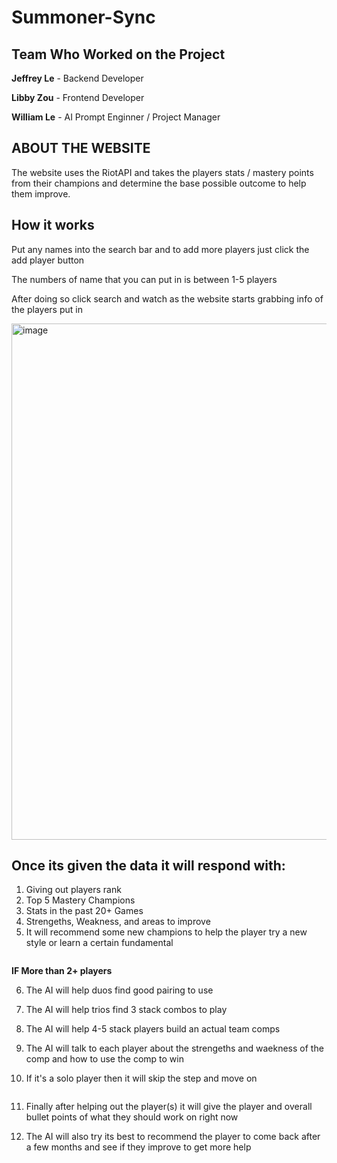 # Summoner-Sync

## Team Who Worked on the Project
**Jeffrey Le** - Backend Developer

**Libby Zou**  - Frontend Developer

**William Le** - AI Prompt Enginner / Project Manager

## ABOUT THE WEBSITE
The website uses the RiotAPI and takes the players stats / mastery points from their champions and determine the base possible outcome to help them improve.

## How it works
Put any names into the search bar and to add more players just click the add player button

The numbers of name that you can put in is between 1-5 players

After doing so click search and watch as the website starts grabbing info of the players put in

<img width="1248" height="826" alt="image" src="https://github.com/user-attachments/assets/eb6f322b-ca53-4958-a4de-61cbb58c5bed" />

## Once its given the data it will respond with:
1. Giving out players rank
2. Top 5 Mastery Champions
3. Stats in the past 20+ Games
4. Strengeths, Weakness, and areas to improve
5. It will recommend some new champions to help the player try a new style or learn a certain fundamental

<img put image of the cards here>

**IF More than 2+ players** 

6. The AI will help duos find good pairing to use

7. The AI will help trios find 3 stack combos to play

8. The AI will help 4-5 stack players build an actual team comps 

9. The AI will talk to each player about the strengeths and waekness of the comp and how to use the comp to win

10. If it's a solo player then it will skip the step and move on

<img put the image of the AI prompts or textbox with the info here>

11. Finally after helping out the player(s) it will give the player and overall bullet points of what they should work on right now

12. The AI will also try its best to recommend the player to come back after a few months and see if they improve to get more help
